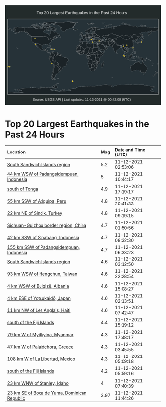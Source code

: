 ![Map](./map.png)

# Top 20 Largest Earthquakes in the Past 24 Hours

| Location | Mag | Date and Time (UTC) |
|:---|:---|:---|
| [South Sandwich Islands region](https://earthquake.usgs.gov/earthquakes/eventpage/us7000ftfa) | 5.2 | 11-12-2021 02:53:06 |
| [44 km WSW of Padangsidempuan, Indonesia](https://earthquake.usgs.gov/earthquakes/eventpage/us7000ftia) | 5 | 11-12-2021 10:44:17 |
| [south of Tonga](https://earthquake.usgs.gov/earthquakes/eventpage/us7000ftm9) | 4.9 | 11-12-2021 17:19:17 |
| [55 km SSW of Atiquipa, Peru](https://earthquake.usgs.gov/earthquakes/eventpage/us7000ftnk) | 4.8 | 11-12-2021 20:41:33 |
| [22 km NE of Sincik, Turkey](https://earthquake.usgs.gov/earthquakes/eventpage/us7000fthz) | 4.8 | 11-12-2021 09:19:15 |
| [Sichuan-Guizhou border region, China](https://earthquake.usgs.gov/earthquakes/eventpage/us7000ftet) | 4.7 | 11-12-2021 01:50:56 |
| [42 km SSW of Sinabang, Indonesia](https://earthquake.usgs.gov/earthquakes/eventpage/us7000fthq) | 4.7 | 11-12-2021 08:32:30 |
| [155 km SSW of Padangsidempuan, Indonesia](https://earthquake.usgs.gov/earthquakes/eventpage/us7000fth3) | 4.7 | 11-12-2021 06:33:23 |
| [South Sandwich Islands region](https://earthquake.usgs.gov/earthquakes/eventpage/us7000ftft) | 4.6 | 11-12-2021 03:12:50 |
| [93 km WSW of Hengchun, Taiwan](https://earthquake.usgs.gov/earthquakes/eventpage/us7000ftpi) | 4.6 | 11-12-2021 22:28:54 |
| [4 km WSW of Bulqizë, Albania](https://earthquake.usgs.gov/earthquakes/eventpage/us7000ftj6) | 4.6 | 11-12-2021 15:08:27 |
| [4 km ESE of Yotsukaidō, Japan](https://earthquake.usgs.gov/earthquakes/eventpage/us7000ftew) | 4.6 | 11-12-2021 02:13:51 |
| [11 km NW of Les Anglais, Haiti](https://earthquake.usgs.gov/earthquakes/eventpage/us7000fthe) | 4.6 | 11-12-2021 07:42:47 |
| [south of the Fiji Islands](https://earthquake.usgs.gov/earthquakes/eventpage/us7000ftj9) | 4.4 | 11-12-2021 15:19:12 |
| [79 km W of Myitkyina, Myanmar](https://earthquake.usgs.gov/earthquakes/eventpage/us7000ftmh) | 4.3 | 11-12-2021 17:48:17 |
| [47 km W of Palaióchora, Greece](https://earthquake.usgs.gov/earthquakes/eventpage/us7000ftg5) | 4.3 | 11-12-2021 03:45:55 |
| [108 km W of La Libertad, Mexico](https://earthquake.usgs.gov/earthquakes/eventpage/us7000ftgr) | 4.3 | 11-12-2021 05:09:18 |
| [south of the Fiji Islands](https://earthquake.usgs.gov/earthquakes/eventpage/us7000ftgx) | 4.2 | 11-12-2021 05:59:16 |
| [23 km WNW of Stanley, Idaho](https://earthquake.usgs.gov/earthquakes/eventpage/us7000fthc) | 4 | 11-12-2021 07:40:39 |
| [23 km SE of Boca de Yuma, Dominican Republic](https://earthquake.usgs.gov/earthquakes/eventpage/pr2021316005) | 3.97 | 11-12-2021 11:44:26 |
